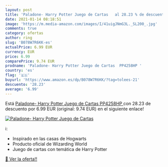 ```yaml
---
layout: post
title: 'Paladone- Harry Potter Juego de Cartas   al 28.23 % de descuento'
date: 2021-01-14 08:18:51
image: 'https://m.media-amazon.com/images/I/41uigJNmG3L._SL200_.jpg'
comments: true
category: ofertas
author: ring
slug: 'B078W7R6KK-es'
actualPrice: 6.99 EUR
currency: EUR
price: 6.99
comparePrice: 9.74 EUR
prodname: 'Paladone- Harry Potter Juego de Cartas  PP4258HP '
country: 'es'
flag: '🇪🇸'
buyurl: 'https://www.amazon.es/dp/B078W7R6KK/?tag=tolees-21'
descuento: '28.23'
average: '6.99'
---
```


Está [Paladone- Harry Potter Juego de Cartas  PP4258HP ](https://www.amazon.es/dp/B078W7R6KK/?tag=tolees-21) con 28.23 de descuento por 6.99 EUR (original: 9.74 EUR) en el siguiente enlace!

[![Paladone- Harry Potter Juego de Cartas  ](https://m.media-amazon.com/images/I/41uigJNmG3L._SL200_.jpg)](https://www.amazon.es/dp/B078W7R6KK/?tag=tolees-21)

ℹ️:

- Inspirado en las casas de Hogwarts
- Producto oficial de Wizarding World
- Juego de cartas con temática de Harry Potter

[🛒 Ver la oferta!!](https://www.amazon.es/dp/B078W7R6KK/?tag=tolees-21)
